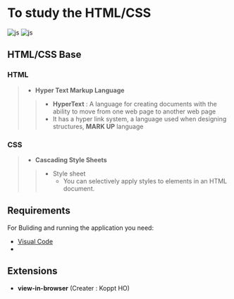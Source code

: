 # To study the HTML/CSS
![js](https://img.shields.io/badge/HTML-F7DF1E?style=for-the-badge&logo=JavaScript&logoColor=white)
![js](https://img.shields.io/badge/CSS-239120?&style=for-the-badge&logo=css3&logoColor=white)

## HTML/CSS Base
### HTML
> + **Hyper Text Markup Language**
> >  + **HyperText** : A language for creating documents with the ability to move from one web page to another web page
> >  + It has a hyper link system, a language used when designing structures, **MARK UP** language

### CSS
> + **Cascading Style Sheets**
> > + Style sheet
> >    - You can selectively apply styles to elements in an HTML document.


## Requirements

For Buliding and running the application you need:
+ [Visual Code](https://code.visualstudio.com)
+ 

## Extensions
+ **view-in-browser** (Creater : Koppt HO)
